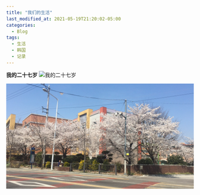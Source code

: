 ```yaml
---
title: "我们的生活"
last_modified_at: 2021-05-19T21:20:02-05:00
categories:
  - Blog
tags:
  - 生活
  - 韩国
  - 记录
---
```


<strong>我的二十七岁</strong>
![我的二十七岁](../assets/images/birthday/哥.jpg)
 
![我的二十七岁](../assets/images/birthday/樱花.jpg)